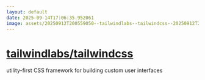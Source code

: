 ```yaml
---
layout: default
date: 2025-09-14T17:06:35.952061
image: assets/20250912T200559050--tailwindlabs--tailwindcss--20250912T201027756--cropped.png
---
```


# [tailwindlabs/tailwindcss](https://github.com/tailwindlabs/tailwindcss)

utility-first CSS framework for building custom user interfaces
